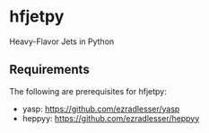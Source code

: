 # hfjetpy

Heavy-Flavor Jets in Python

## Requirements
The following are prerequisites for hfjetpy:
- yasp: https://github.com/ezradlesser/yasp
- heppyy: https://github.com/ezradlesser/heppyy
